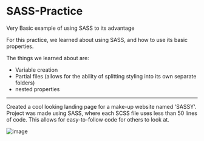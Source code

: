 # SASS-Practice
Very Basic example of using SASS to its advantage

For this practice, we learned about using SASS, and how to use its basic properties.

The things we learned about are:
- Variable creation
- Partial files (allows for the ability of splitting styling into its own separate folders)
- nested properties

----------------------

Created a cool looking landing page for a make-up website named 'SASSY'. Project was made using SASS, where each SCSS file uses less than 50 lines of code. This allows for easy-to-follow code for others to look at.

![image](https://user-images.githubusercontent.com/57778785/218235998-b90abd6a-1c39-4909-b6cb-dd866a6c305a.png)

